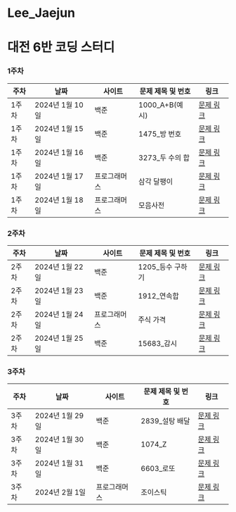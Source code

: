 # Lee_Jaejun

# 대전 6반 코딩 스터디

### 1주차

| 주차  | 날짜            | 사이트       | 문제 제목 및 번호 | 링크                                                                         |
| ----- | --------------- | ------------ | ----------------- | ---------------------------------------------------------------------------- |
| 1주차 | 2024년 1월 10일 | 백준         | 1000_A+B(예시)    | [문제 링크](https://www.acmicpc.net/problem/1000)                            |
| 1주차 | 2024년 1월 15일 | 백준         | 1475\_방 번호     | [문제 링크](https://www.acmicpc.net/problem/1475)                            |
| 1주차 | 2024년 1월 16일 | 백준         | 3273\_두 수의 합  | [문제 링크](https://www.acmicpc.net/problem/3273)                            |
| 1주차 | 2024년 1월 17일 | 프로그래머스 | 삼각 달팽이       | [문제 링크](https://school.programmers.co.kr/learn/courses/30/lessons/68645) |
| 1주차 | 2024년 1월 18일 | 프로그래머스 | 모음사전          | [문제 링크](https://school.programmers.co.kr/learn/courses/30/lessons/84512) |

### 2주차

| 주차  | 날짜            | 사이트       | 문제 제목 및 번호 | 링크                                                                         |
| ----- | --------------- | ------------ | ----------------- | ---------------------------------------------------------------------------- |
| 2주차 | 2024년 1월 22일 | 백준         | 1205\_등수 구하기 | [문제 링크](https://www.acmicpc.net/problem/1205)                            |
| 2주차 | 2024년 1월 23일 | 백준         | 1912\_연속합      | [문제 링크](https://www.acmicpc.net/problem/1912)                            |
| 2주차 | 2024년 1월 24일 | 프로그래머스 | 주식 가격         | [문제 링크](https://school.programmers.co.kr/learn/courses/30/lessons/42584) |
| 2주차 | 2024년 1월 25일 | 백준         | 15683\_감시       | [문제 링크](https://www.acmicpc.net/problem/15683)                           |

### 3주차

| 주차  | 날짜            | 사이트       | 문제 제목 및 번호 | 링크                                                                         |
| ----- | --------------- | ------------ | ----------------- | ---------------------------------------------------------------------------- |
| 3주차 | 2024년 1월 29일 | 백준         | 2839\_설탕 배달   | [문제 링크](https://www.acmicpc.net/problem/2839)                            |
| 3주차 | 2024년 1월 30일 | 백준         | 1074_Z            | [문제 링크](https://www.acmicpc.net/problem/1074)                            |
| 3주차 | 2024년 1월 31일 | 백준         | 6603\_로또        | [문제 링크](https://www.acmicpc.net/problem/6603)                            |
| 3주차 | 2024년 2월 1일  | 프로그래머스 | 조이스틱          | [문제 링크](https://school.programmers.co.kr/learn/courses/30/lessons/42860) |
